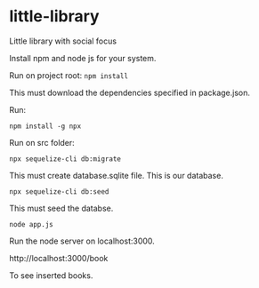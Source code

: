 # little-library
Little library with social focus

Install npm and node js for your system.

Run on project root:
`npm install`

This must download the dependencies specified in package.json.

Run:

`npm install -g npx`

Run on src folder:

`npx sequelize-cli db:migrate`

This must create database.sqlite file. This is our database.

`npx sequelize-cli db:seed`

This must seed the databse.

`node app.js`

Run the node server on localhost:3000.

http://localhost:3000/book

To see inserted books.
